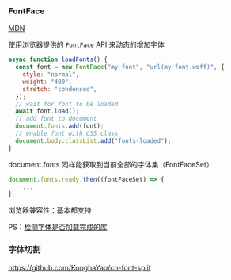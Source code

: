 ### FontFace

[MDN](https://developer.mozilla.org/en-US/docs/Web/API/FontFace/FontFace)

使用浏览器提供的 `FontFace` API 来动态的增加字体

```javascript
async function loadFonts() {
  const font = new FontFace("my-font", "url(my-font.woff)", {
    style: "normal",
    weight: "400",
    stretch: "condensed",
  });
  // wait for font to be loaded
  await font.load();
  // add font to document
  document.fonts.add(font);
  // enable font with CSS class
  document.body.classList.add("fonts-loaded");
}
```

document.fonts 同样能获取到当前全部的字体集（FontFaceSet）

```javascript
document.fonts.ready.then((fontFaceSet) => {
	...
}
```

浏览器兼容性：基本都支持

PS：[检测字体是否加载完成的库](https://github.com/bramstein/fontfaceobserver)

### 字体切割

https://github.com/KonghaYao/cn-font-split
